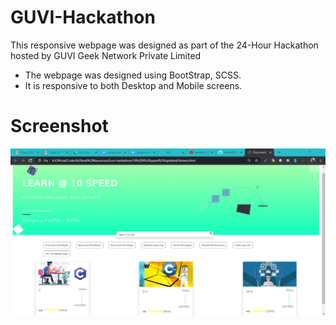 # GUVI-Hackathon
This responsive webpage was designed as part of the 24-Hour Hackathon hosted by GUVI Geek Network Private Limited

* The webpage was designed using BootStrap, SCSS.
* It is responsive to both Desktop and Mobile screens.

# Screenshot
 ![GUI](/GUI.png)
